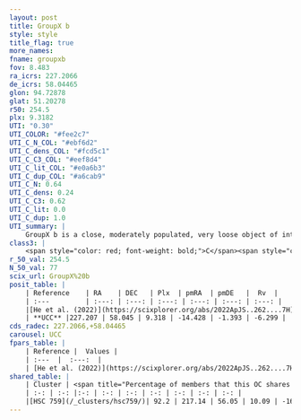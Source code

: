 ```yaml
---
layout: post
title: GroupX b
style: style
title_flag: true
more_names: 
fname: groupxb
fov: 8.483
ra_icrs: 227.2066
de_icrs: 58.04465
glon: 94.72878
glat: 51.20278
r50: 254.5
plx: 9.3182
UTI: "0.30"
UTI_COLOR: "#fee2c7"
UTI_C_N_COL: "#ebf6d2"
UTI_C_dens_COL: "#fcd5c1"
UTI_C_C3_COL: "#eef8d4"
UTI_C_lit_COL: "#e0a6b3"
UTI_C_dup_COL: "#a6cab9"
UTI_C_N: 0.64
UTI_C_dens: 0.24
UTI_C_C3: 0.62
UTI_C_lit: 0.0
UTI_C_dup: 1.0
UTI_summary: |
    GroupX b is a close, moderately populated, very loose object of intermediate C3 quality. It was recently reported in the literature. This object shares a large percentage of members with a later reported entry.
class3: |
    <span style="color: red; font-weight: bold;">C</span><span style="color: green; font-weight: bold;">A</span>
r_50_val: 254.5
N_50_val: 77
scix_url: GroupX%20b
posit_table: |
    | Reference    | RA    | DEC   | Plx  | pmRA  | pmDE   |  Rv  |
    | :---         | :---: | :---: | :---: | :---: | :---: | :---: |
    |[He et al. (2022)](https://scixplorer.org/abs/2022ApJS..262....7H) | 227.046 | 57.828 | 9.318 | -14.191 | -1.296 | -- |
    | **UCC** |227.207 | 58.045 | 9.318 | -14.428 | -1.393 | -6.299 | 
cds_radec: 227.2066,+58.04465
carousel: UCC
fpars_table: |
    | Reference |  Values |
    | :---  |  :---:  |
    | [He et al. (2022)](https://scixplorer.org/abs/2022ApJS..262....7H) | `A0=0.05, logAge=8.15` |
shared_table: |
    | Cluster | <span title="Percentage of members that this OC shares with the ones listed">%</span>   | RA   | DEC   | Plx   | pmRA  | pmDE  | Rv | UTI |
    | :-: | :-: |:-: | :-: | :-: | :-: | :-: | :-: | :-: |
    |[HSC 759](/_clusters/hsc759/)| 92.2 | 217.14 | 56.05 | 10.09 | -16.24 | -3.03 | -6.11 |0.34 |
---
```

